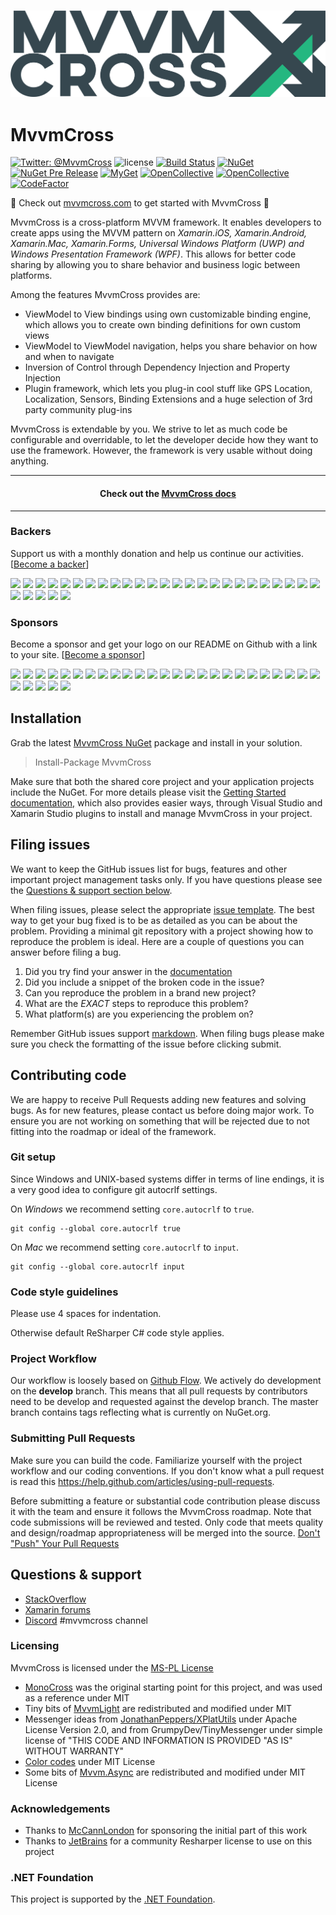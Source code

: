 <h3 align="center">
  <a href="https://www.mvvmcross.com/" target="_blank">
    <img src="docs/assets/img/logo/MvvmCross-logo.png" alt="MvvmCross Logo" />
  </a>
</h3>

MvvmCross
==========
[![Twitter: @MvvmCross](https://img.shields.io/badge/contact-@MvvmCross-blue.svg?style=flat)](https://twitter.com/MvvmCross)
![license](https://img.shields.io/github/license/mvvmcross/mvvmcross.svg)
[![Build Status](https://dev.azure.com/Cheesebaron/MvvmCross/_apis/build/status/MvvmCross-develop?branchName=develop)](https://dev.azure.com/Cheesebaron/MvvmCross/_build/latest?definitionId=10&branchName=develop)
[![NuGet](https://img.shields.io/nuget/v/MvvmCross.svg)](https://www.nuget.org/packages/MvvmCross/)
[![NuGet Pre Release](https://img.shields.io/nuget/vpre/MvvmCross.svg)](https://www.nuget.org/packages/MvvmCross/)
[![MyGet](https://img.shields.io/myget/mvvmcross/v/MvvmCross.svg)](https://www.myget.org/F/mvvmcross/api/v3/index.json)
[![OpenCollective](https://opencollective.com/mvvmcross/backers/badge.svg)](#backers) 
[![OpenCollective](https://opencollective.com/mvvmcross/sponsors/badge.svg)](#sponsors)
[![CodeFactor](https://www.codefactor.io/repository/github/mvvmcross/mvvmcross/badge)](https://www.codefactor.io/repository/github/mvvmcross/mvvmcross)

👀 Check out [mvvmcross.com](https://www.mvvmcross.com) to get started with MvvmCross 👀

MvvmCross is a cross-platform MVVM framework. It enables developers to create apps using the MVVM pattern on *Xamarin.iOS, Xamarin.Android, Xamarin.Mac, Xamarin.Forms, Universal Windows Platform (UWP) and Windows Presentation Framework (WPF)*. This allows for better code sharing by allowing you to share behavior and business logic between platforms.

Among the features MvvmCross provides are:

- ViewModel to View bindings using own customizable binding engine, which allows you to create own binding definitions for own custom views
- ViewModel to ViewModel navigation, helps you share behavior on how and when to navigate
- Inversion of Control through Dependency Injection and Property Injection
- Plugin framework, which lets you plug-in cool stuff like GPS Location, Localization, Sensors, Binding Extensions and a huge selection of 3rd party community plug-ins

MvvmCross is extendable by you. We strive to let as much code be configurable and overridable, to let the developer decide how they want to use the framework. However, the framework is very usable without doing anything.

<hr />
<h4 align="center">
  Check out the <a href="https://www.mvvmcross.com/documentation">MvvmCross docs</a>
</h4>
<hr />

### Backers

Support us with a monthly donation and help us continue our activities. [[Become a backer](https://opencollective.com/mvvmcross#backer)]

<a href="https://opencollective.com/mvvmcross/backer/0/website" target="_blank"><img src="https://opencollective.com/mvvmcross/backer/0/avatar.svg"></a>
<a href="https://opencollective.com/mvvmcross/backer/1/website" target="_blank"><img src="https://opencollective.com/mvvmcross/backer/1/avatar.svg"></a>
<a href="https://opencollective.com/mvvmcross/backer/2/website" target="_blank"><img src="https://opencollective.com/mvvmcross/backer/2/avatar.svg"></a>
<a href="https://opencollective.com/mvvmcross/backer/3/website" target="_blank"><img src="https://opencollective.com/mvvmcross/backer/3/avatar.svg"></a>
<a href="https://opencollective.com/mvvmcross/backer/4/website" target="_blank"><img src="https://opencollective.com/mvvmcross/backer/4/avatar.svg"></a>
<a href="https://opencollective.com/mvvmcross/backer/5/website" target="_blank"><img src="https://opencollective.com/mvvmcross/backer/5/avatar.svg"></a>
<a href="https://opencollective.com/mvvmcross/backer/6/website" target="_blank"><img src="https://opencollective.com/mvvmcross/backer/6/avatar.svg"></a>
<a href="https://opencollective.com/mvvmcross/backer/7/website" target="_blank"><img src="https://opencollective.com/mvvmcross/backer/7/avatar.svg"></a>
<a href="https://opencollective.com/mvvmcross/backer/8/website" target="_blank"><img src="https://opencollective.com/mvvmcross/backer/8/avatar.svg"></a>
<a href="https://opencollective.com/mvvmcross/backer/9/website" target="_blank"><img src="https://opencollective.com/mvvmcross/backer/9/avatar.svg"></a>
<a href="https://opencollective.com/mvvmcross/backer/10/website" target="_blank"><img src="https://opencollective.com/mvvmcross/backer/10/avatar.svg"></a>
<a href="https://opencollective.com/mvvmcross/backer/11/website" target="_blank"><img src="https://opencollective.com/mvvmcross/backer/11/avatar.svg"></a>
<a href="https://opencollective.com/mvvmcross/backer/12/website" target="_blank"><img src="https://opencollective.com/mvvmcross/backer/12/avatar.svg"></a>
<a href="https://opencollective.com/mvvmcross/backer/13/website" target="_blank"><img src="https://opencollective.com/mvvmcross/backer/13/avatar.svg"></a>
<a href="https://opencollective.com/mvvmcross/backer/14/website" target="_blank"><img src="https://opencollective.com/mvvmcross/backer/14/avatar.svg"></a>
<a href="https://opencollective.com/mvvmcross/backer/15/website" target="_blank"><img src="https://opencollective.com/mvvmcross/backer/15/avatar.svg"></a>
<a href="https://opencollective.com/mvvmcross/backer/16/website" target="_blank"><img src="https://opencollective.com/mvvmcross/backer/16/avatar.svg"></a>
<a href="https://opencollective.com/mvvmcross/backer/17/website" target="_blank"><img src="https://opencollective.com/mvvmcross/backer/17/avatar.svg"></a>
<a href="https://opencollective.com/mvvmcross/backer/18/website" target="_blank"><img src="https://opencollective.com/mvvmcross/backer/18/avatar.svg"></a>
<a href="https://opencollective.com/mvvmcross/backer/19/website" target="_blank"><img src="https://opencollective.com/mvvmcross/backer/19/avatar.svg"></a>
<a href="https://opencollective.com/mvvmcross/backer/20/website" target="_blank"><img src="https://opencollective.com/mvvmcross/backer/20/avatar.svg"></a>
<a href="https://opencollective.com/mvvmcross/backer/21/website" target="_blank"><img src="https://opencollective.com/mvvmcross/backer/21/avatar.svg"></a>
<a href="https://opencollective.com/mvvmcross/backer/22/website" target="_blank"><img src="https://opencollective.com/mvvmcross/backer/22/avatar.svg"></a>
<a href="https://opencollective.com/mvvmcross/backer/23/website" target="_blank"><img src="https://opencollective.com/mvvmcross/backer/23/avatar.svg"></a>
<a href="https://opencollective.com/mvvmcross/backer/24/website" target="_blank"><img src="https://opencollective.com/mvvmcross/backer/24/avatar.svg"></a>
<a href="https://opencollective.com/mvvmcross/backer/25/website" target="_blank"><img src="https://opencollective.com/mvvmcross/backer/25/avatar.svg"></a>
<a href="https://opencollective.com/mvvmcross/backer/26/website" target="_blank"><img src="https://opencollective.com/mvvmcross/backer/26/avatar.svg"></a>
<a href="https://opencollective.com/mvvmcross/backer/27/website" target="_blank"><img src="https://opencollective.com/mvvmcross/backer/27/avatar.svg"></a>
<a href="https://opencollective.com/mvvmcross/backer/28/website" target="_blank"><img src="https://opencollective.com/mvvmcross/backer/28/avatar.svg"></a>
<a href="https://opencollective.com/mvvmcross/backer/29/website" target="_blank"><img src="https://opencollective.com/mvvmcross/backer/29/avatar.svg"></a>

### Sponsors

Become a sponsor and get your logo on our README on Github with a link to your site. [[Become a sponsor](https://opencollective.com/mvvmcross#sponsor)]

<a href="https://opencollective.com/mvvmcross/sponsor/0/website" target="_blank"><img src="https://opencollective.com/mvvmcross/sponsor/0/avatar.svg"></a>
<a href="https://opencollective.com/mvvmcross/sponsor/1/website" target="_blank"><img src="https://opencollective.com/mvvmcross/sponsor/1/avatar.svg"></a>
<a href="https://opencollective.com/mvvmcross/sponsor/2/website" target="_blank"><img src="https://opencollective.com/mvvmcross/sponsor/2/avatar.svg"></a>
<a href="https://opencollective.com/mvvmcross/sponsor/3/website" target="_blank"><img src="https://opencollective.com/mvvmcross/sponsor/3/avatar.svg"></a>
<a href="https://opencollective.com/mvvmcross/sponsor/4/website" target="_blank"><img src="https://opencollective.com/mvvmcross/sponsor/4/avatar.svg"></a>
<a href="https://opencollective.com/mvvmcross/sponsor/5/website" target="_blank"><img src="https://opencollective.com/mvvmcross/sponsor/5/avatar.svg"></a>
<a href="https://opencollective.com/mvvmcross/sponsor/6/website" target="_blank"><img src="https://opencollective.com/mvvmcross/sponsor/6/avatar.svg"></a>
<a href="https://opencollective.com/mvvmcross/sponsor/7/website" target="_blank"><img src="https://opencollective.com/mvvmcross/sponsor/7/avatar.svg"></a>
<a href="https://opencollective.com/mvvmcross/sponsor/8/website" target="_blank"><img src="https://opencollective.com/mvvmcross/sponsor/8/avatar.svg"></a>
<a href="https://opencollective.com/mvvmcross/sponsor/9/website" target="_blank"><img src="https://opencollective.com/mvvmcross/sponsor/9/avatar.svg"></a>
<a href="https://opencollective.com/mvvmcross/sponsor/10/website" target="_blank"><img src="https://opencollective.com/mvvmcross/sponsor/10/avatar.svg"></a>
<a href="https://opencollective.com/mvvmcross/sponsor/11/website" target="_blank"><img src="https://opencollective.com/mvvmcross/sponsor/11/avatar.svg"></a>
<a href="https://opencollective.com/mvvmcross/sponsor/12/website" target="_blank"><img src="https://opencollective.com/mvvmcross/sponsor/12/avatar.svg"></a>
<a href="https://opencollective.com/mvvmcross/sponsor/13/website" target="_blank"><img src="https://opencollective.com/mvvmcross/sponsor/13/avatar.svg"></a>
<a href="https://opencollective.com/mvvmcross/sponsor/14/website" target="_blank"><img src="https://opencollective.com/mvvmcross/sponsor/14/avatar.svg"></a>
<a href="https://opencollective.com/mvvmcross/sponsor/15/website" target="_blank"><img src="https://opencollective.com/mvvmcross/sponsor/15/avatar.svg"></a>
<a href="https://opencollective.com/mvvmcross/sponsor/16/website" target="_blank"><img src="https://opencollective.com/mvvmcross/sponsor/16/avatar.svg"></a>
<a href="https://opencollective.com/mvvmcross/sponsor/17/website" target="_blank"><img src="https://opencollective.com/mvvmcross/sponsor/17/avatar.svg"></a>
<a href="https://opencollective.com/mvvmcross/sponsor/18/website" target="_blank"><img src="https://opencollective.com/mvvmcross/sponsor/18/avatar.svg"></a>
<a href="https://opencollective.com/mvvmcross/sponsor/19/website" target="_blank"><img src="https://opencollective.com/mvvmcross/sponsor/19/avatar.svg"></a>
<a href="https://opencollective.com/mvvmcross/sponsor/20/website" target="_blank"><img src="https://opencollective.com/mvvmcross/sponsor/20/avatar.svg"></a>
<a href="https://opencollective.com/mvvmcross/sponsor/21/website" target="_blank"><img src="https://opencollective.com/mvvmcross/sponsor/21/avatar.svg"></a>
<a href="https://opencollective.com/mvvmcross/sponsor/22/website" target="_blank"><img src="https://opencollective.com/mvvmcross/sponsor/22/avatar.svg"></a>
<a href="https://opencollective.com/mvvmcross/sponsor/23/website" target="_blank"><img src="https://opencollective.com/mvvmcross/sponsor/23/avatar.svg"></a>
<a href="https://opencollective.com/mvvmcross/sponsor/24/website" target="_blank"><img src="https://opencollective.com/mvvmcross/sponsor/24/avatar.svg"></a>
<a href="https://opencollective.com/mvvmcross/sponsor/25/website" target="_blank"><img src="https://opencollective.com/mvvmcross/sponsor/25/avatar.svg"></a>
<a href="https://opencollective.com/mvvmcross/sponsor/26/website" target="_blank"><img src="https://opencollective.com/mvvmcross/sponsor/26/avatar.svg"></a>
<a href="https://opencollective.com/mvvmcross/sponsor/27/website" target="_blank"><img src="https://opencollective.com/mvvmcross/sponsor/27/avatar.svg"></a>
<a href="https://opencollective.com/mvvmcross/sponsor/28/website" target="_blank"><img src="https://opencollective.com/mvvmcross/sponsor/28/avatar.svg"></a>
<a href="https://opencollective.com/mvvmcross/sponsor/29/website" target="_blank"><img src="https://opencollective.com/mvvmcross/sponsor/29/avatar.svg"></a>

## Installation

Grab the latest [MvvmCross NuGet](https://www.nuget.org/packages/MvvmCross/) package and install in your solution.

> Install-Package MvvmCross

Make sure that both the shared core project and your application projects include the NuGet. For more details please visit the [Getting Started documentation,](https://www.mvvmcross.com/documentation/getting-started/getting-started) which also provides easier ways, through Visual Studio and Xamarin Studio plugins to install and manage MvvmCross in your project.

## Filing issues

We want to keep the GitHub issues list for bugs, features and other important project management tasks only. If you have questions please see the [Questions & support section below](#questions--support).

When filing issues, please select the appropriate [issue template](https://github.com/MvvmCross/MvvmCross/issues/new/choose). The best way to get your bug fixed is to be as detailed as you can be about the problem.
Providing a minimal git repository with a project showing how to reproduce the problem is ideal. Here are a couple of questions you can answer before filing a bug.

1. Did you try find your answer in the [documentation](https://www.mvvmcross.com)
2. Did you include a snippet of the broken code in the issue?
3. Can you reproduce the problem in a brand new project?
4. What are the _*EXACT*_ steps to reproduce this problem?
5. What platform(s) are you experiencing the problem on?

Remember GitHub issues support [markdown](https://github.github.com/github-flavored-markdown/). When filing bugs please make sure you check the formatting of the issue before clicking submit.

## Contributing code

We are happy to receive Pull Requests adding new features and solving bugs. As for new features, please contact us before doing major work. To ensure you are not working on something that will be rejected due to not fitting into the roadmap or ideal of the framework.

### Git setup

Since Windows and UNIX-based systems differ in terms of line endings, it is a very good idea to configure git autocrlf settings.

On *Windows* we recommend setting `core.autocrlf` to `true`.

```
git config --global core.autocrlf true
```

On *Mac* we recommend setting `core.autocrlf` to `input`.

```
git config --global core.autocrlf input
```

### Code style guidelines

Please use 4 spaces for indentation.

Otherwise default ReSharper C# code style applies.

### Project Workflow

Our workflow is loosely based on [Github Flow](http://scottchacon.com/2011/08/31/github-flow.html).
We actively do development on the **develop** branch. This means that all pull requests by contributors need to be develop and requested against the develop branch.
The master branch contains tags reflecting what is currently on NuGet.org.

### Submitting Pull Requests

Make sure you can build the code. Familiarize yourself with the project workflow and our coding conventions. If you don't know what a pull request is
read this https://help.github.com/articles/using-pull-requests.

Before submitting a feature or substantial code contribution please discuss it with the team and ensure it follows the MvvmCross roadmap.
Note that code submissions will be reviewed and tested. Only code that meets quality and design/roadmap appropriateness will be merged into the source. [Don't "Push" Your Pull Requests](https://www.igvita.com/2011/12/19/dont-push-your-pull-requests/)

## Questions & support

* [StackOverflow](https://stackoverflow.com/questions/tagged/mvvmcross)
* [Xamarin forums](https://forums.xamarin.com)
* [Discord](https://aka.ms/dotnet-discord) #mvvmcross channel

### Licensing

MvvmCross is licensed under the [MS-PL License](https://opensource.org/licenses/ms-pl.html)

* [MonoCross](https://code.google.com/p/monocross/) was the original starting point for this project, and was used as a reference under MIT
* Tiny bits of [MvvmLight](https://mvvmlight.codeplex.com/) are redistributed and modified under MIT
* Messenger ideas from [JonathanPeppers/XPlatUtils](https://github.com/jonathanpeppers/XPlatUtils) under Apache License Version 2.0, and from GrumpyDev/TinyMessenger under simple license of "THIS CODE AND INFORMATION IS PROVIDED "AS IS" WITHOUT WARRANTY"
* [Color codes](https://github.com/mono/sysdrawing-coregraphics) under MIT License
* Some bits of [Mvvm.Async](https://github.com/StephenCleary/Mvvm.Async) are redistributed and modified under MIT License


### Acknowledgements

* Thanks to [McCannLondon](https://blogs.mccannlondon.co.uk/) for sponsoring the initial part of this work
* Thanks to [JetBrains](https://jetbrains.com) for a community Resharper license to use on this project

[so]: https://stackoverflow.com/questions/tagged/mvvmcross "MvvmCross on StackOverflow"
[xfmvx]: https://forums.xamarin.com/search?Search=mvvmcross "MvvmCross on Xamarin Forums"
[xf]: https://forums.xamarin.com "Xamarin Forums"

### .NET Foundation

This project is supported by the [.NET Foundation](https://dotnetfoundation.org).
